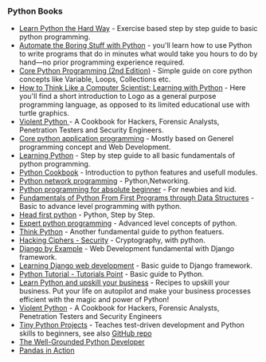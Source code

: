 ### Python Books

* [Learn Python the Hard Way](http://learnpythonthehardway.org/) - Exercise based step by step guide to basic python programming.
* [Automate the Boring Stuff with Python](https://www.amazon.in/Automate-Boring-Python-Albert-Sweigart/dp/1593275994) - you'll learn how to use Python to write programs that do in minutes what would take you hours to do by hand—no prior programming experience required.
* [Core Python Programming (2nd Edition)](http://www.amazon.com/Core-Python-Programming-Wesley-Chun/dp/0132269937) - Simple guide on core python concepts like Variable, Loops, Collections etc.
* [How to Think Like a Computer Scientist: Learning with Python](http://www.lulu.com/shop/allen-downey/how-to-think-like-a-computer-scientist-learning-with-python/paperback/product-3487688.html) - Here you'll find a short introduction to Logo as a general purpose programming language, as opposed to its limited educational use with turtle graphics.
* [Violent Python ](http://shop.oreilly.com/product/9781597499576.do) - A Cookbook for Hackers, Forensic Analysts, Penetration Testers and Security Engineers.
* [Core python application programming](http://www.amazon.com/Python-Applications-Programming-Edition-Series/dp/0132678209) - Mostly based on Generel programming concept and Web Development.
* [Learning Python](http://shop.oreilly.com/product/0636920028154.do) - Step by step guide to all basic fundamentals of python programming.
* [Python Cookbook](http://shop.oreilly.com/product/0636920027072.do) - Introduction to python features and usefull modules.
* [Python network programming](http://www.amazon.in/Python-Network-Programming-Cookbook-Faruque/dp/1849513465) - Python,Networking.
* [Python programming for absolute beginner](http://www.amazon.com/Python-Programming-Absolute-Beginner-Edition/dp/1435455002) - For newbies and kid.
* [Fundamentals of Python From First Programs through Data Structures](http://www.amazon.com/Fundamentals-Python-Programs-Introduction-Programming/dp/1111822700) - Basic to advance level programming with python.
* [Head first python](http://shop.oreilly.com/product/0636920003434.do) - Python, Step by Step.
* [Expert python programming](http://www.amazon.com/Expert-Python-Programming-practices-distributing/dp/184719494X) - Advanced level concepts of python.
* [Think Python](http://shop.oreilly.com/product/0636920025696.do) - Another fundamental guide to python featuers.
* [Hacking Ciphers - Security](http://www.amazon.in/Hacking-Secret-Ciphers-Python-Cryptography/dp/1482614375) - Cryptography, with python.
* [Django by Example](https://www.packtpub.com/web-development/django-example) - Web Development fundamental with Django framework.
* [Learning Django web development](http://shop.oreilly.com/product/9781783984404.do) - Basic guide to Django framework.
* [Python Tutorial - Tutorials Point](https://drive.google.com/file/d/0B-naBPVFnJB-TDFVRjJiZnRyNzg/view?usp=sharing) - Basic guide to Python.
* [Learn Python and upskill your business](https://drive.google.com/file/d/0B0PXG8NrnX0XTjBFZkszUjMtaWc/view?usp=sharing) - Recipes to upskill your business. Put your life on autopilot and make your business processes efficient with the magic and power of Python!
* [Violent Python](https://www.amazon.in/Violent-Python-Cookbook-Penetration-Engineers/dp/1597499579) -  A Cookbook for Hackers, Forensic Analysts, Penetration Testers and Security Engineers
* [Tiny Python Projects](https://www.manning.com/books/tiny-python-projects) - Teaches test-driven development and Python skills to beginners, see also [GitHub repo](https://github.com/kyclark/tiny_python_projects)
* [The Well-Grounded Python Developer](https://www.manning.com/books/the-well-grounded-python-developer?a_aid=the_well_grounded_python_developer&a_bid=e505681b)
* [Pandas in Action](https://www.manning.com/books/pandas-in-action)
